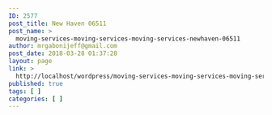 ```yaml
---
ID: 2577
post_title: New Haven 06511
post_name: >
  moving-services-moving-services-moving-services-newhaven-06511
author: mrgabonijeff@gmail.com
post_date: 2018-03-28 01:37:28
layout: page
link: >
  http://localhost/wordpress/moving-services-moving-services-moving-services-newhaven-06511/
published: true
tags: [ ]
categories: [ ]
---
```

